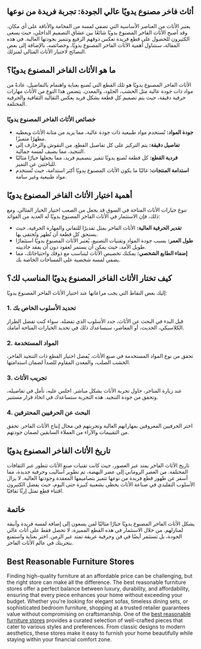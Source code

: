 <h2>أثاث فاخر مصنوع يدويًا عالي الجودة: تجربة فريدة من نوعها</h2>

<p>يعتبر الأثاث من العناصر الأساسية التي تضفي لمسة من الفخامة والأناقة على أي مكان. وقد أصبح الأثاث الفاخر المصنوع يدويًا شائعًا بين عشاق التصميم الداخلي، حيث يسعى الكثيرون للحصول على قطع فريدة تعكس ذوقهم الرفيع وتتميز بجودتها العالية. في هذه المقالة، سنتناول أهمية الأثاث الفاخر المصنوع يدويًا، وخصائصه، بالإضافة إلى بعض النصائح لاختيار الأثاث المثالي لمنزلك.</p>

<h2>ما هو الأثاث الفاخر المصنوع يدويًا؟</h2>

<p>الأثاث الفاخر المصنوع يدويًا هو تلك القطع التي تُصنع بعناية واهتمام بالتفاصيل، عادةً من مواد ذات جودة عالية مثل الخشب، الجلود، والمعدن. يتضمن هذا النوع من الأثاث مهارات حرفية دقيقة، حيث يتم تصميم كل قطعة بشكل فريد يعكس التقاليد الثقافية والحرفية المختلفة.</p>

<h3>خصائص الأثاث الفاخر المصنوع يدويًا</h3>

<ul>
    <li><strong>جودة المواد:</strong> تُستخدم مواد طبيعية ذات جودة عالية، مما يزيد من متانة الأثاث ويعطيه مظهرًا متميزًا.</li>
    <li><strong>تفاصيل دقيقة:</strong> يتم التركيز على كل تفاصيل القطع، من النقوش والزخارف إلى التنجيد، مما يضيف لمسة جمالية.</li>
    <li><strong>فردية القطع:</strong> كل قطعة تُصنع يدويًا تتميز بتصميم فريد، مما يجعلها خيارًا مثاليًا للباحثين عن التميز.</li>
    <li><strong>استدامة المنتجات:</strong> غالبًا ما يكون الأثاث المصنوع يدويًا أكثر استدامة، حيث تُستخدم مواد طبيعية وغير سامة.</li>
</ul>

<h2>أهمية اختيار الأثاث الفاخر المصنوع يدويًا</h2>

<p>تنوع خيارات الأثاث المتاحة في السوق قد يجعل من الصعب اختيار الخيار المثالي. ومع ذلك، فإن الاستثمار في الأثاث الفاخر المصنوع يدويًا له العديد من الفوائد:</p>

<ul>
    <li><strong>تقدير الحرفية العالية:</strong> الأثاث الفاخر يمثل تقديرًا للتفاني والمهارة الحرفية، حيث يستحق كل قطعة أن تُظهر وتُحتفى بها.</li>
    <li><strong>طول العمر:</strong> بسبب جودة المواد وتقنيات التصنيع، يُعتبر الأثاث المصنوع يدويًا استثمارًا طويل الأمد، حيث يمكن أن يستمر لعقود دون أن يفقد جاذبيته.</li>
    <li><strong>إضفاء الطابع الشخصي:</strong> يمكنك تخصيص الأثاث ليتناسب مع ذوقك واحتياجاتك، مما يضفي لمسة شخصية على المساحات الخاصة بك.</li>
</ul>

<h2>كيف تختار الأثاث الفاخر المصنوع يدويًا المناسب لك؟</h2>

<p>إليك بعض النقاط التي يجب مراعاتها عند اختيار الأثاث الفاخر المصنوع يدويًا:</p>

<h3>1. تحديد الأسلوب الخاص بك</h3>
<p>قبل البدء في البحث عن الأثاث، حدد الأسلوب الذي تفضله. سواء كنت تفضل الطراز الكلاسيكي، الحديث، أو المعاصر، سيساعدك ذلك في تحديد الخيارات المتاحة أمامك.</p>

<h3>2. المواد المستخدمة</h3>
<p>تحقق من نوع المواد المستخدمة في صنع الأثاث. يُفضل اختيار القطع ذات التنجيد الفاخر، الخشب الصلب، والمعدن المقاوم للصدأ لضمان استدامتها.</p>

<h3>3. تجريب الأثاث</h3>
<p>عند زيارة المتاجر، حاول تجربة الأثاث بشكل مباشر. اجلس عليه، تأمل في تفاصيله، وتحقق من جودة التنجيد. هذه التجربة ستساعدك في اتخاذ قرار مستنير.</p>

<h3>4. البحث عن الحرفيين المحترفين</h3>
<p>اختر الحرفيين المعروفين بمهاراتهم العالية وتجربتهم في مجال إنتاج الأثاث الفاخر. تحقق من التقييمات والآراء من العملاء السابقين لضمان جودتهم.</p>

<h2>تاريخ الأثاث الفاخر المصنوع يدويًا</h2>

<p>تاريخ الأثاث الفاخر يمتد عبر العصور، حيث كانت تقنيات صنع الأثاث تتطور عبر الثقافات المختلفة. من العصر الروماني إلى عصر النهضة، تم تطوير أساليب وحرفية جديدة، مما أسفر عن ظهور قطع فريدة من نوعها تتميز بتصاميمها المعقدة وجودتها العالية. لا يزال الأسلوب التقليدي في صناعة الأثاث يحظى بشعبية كبيرة حتى اليوم، حيث يفضل الكثيرون اقتناء قطع تمثل إرثًا ثقافيًا.</p>

<h2>خاتمة</h2>

<p>يشكل الأثاث الفاخر المصنوع يدويًا خيارًا مثاليًا لمن يسعون إلى إضافة لمسة فريدة وأنيقة لمنازلهم. من خلال الاستثمار في هذه القطع المميزة، لا تحصل فقط على أثاث عالي الجودة، بل تستثمر أيضًا في فن وحرفية عريقة تمتد عبر الزمن. اختر بعناية واستمتع بتجربتك في عالم الأثاث الفاخر.</p> <h2>Best Reasonable Furniture Stores</h2>  

<p>Finding high-quality furniture at an affordable price can be challenging, but the right store can make all the difference. The best reasonable furniture stores offer a perfect balance between luxury, durability, and affordability, ensuring that every piece enhances your home without exceeding your budget. Whether you're looking for elegant sofas, timeless dining sets, or sophisticated bedroom furniture, shopping at a trusted retailer guarantees value without compromising on craftsmanship. One of the <a href="https://www.mobiliacleopatra.com/">best reasonable furniture stores</a> provides a curated selection of well-crafted pieces that cater to various styles and preferences. From classic designs to modern aesthetics, these stores make it easy to furnish your home beautifully while staying within your financial comfort zone.</p>
